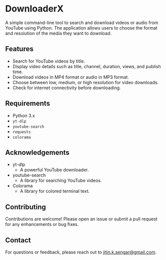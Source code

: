 # DownloaderX

A simple command-line tool to search and download videos or audio from YouTube using Python. The application allows users to choose the format and resolution of the media they want to download.

## Features

- Search for YouTube videos by title.
- Display video details such as title, channel, duration, views, and publish time.
- Download videos in MP4 format or audio in MP3 format.
- Choose between low, medium, or high resolution for video downloads.
- Check for internet connectivity before downloading.

## Requirements

- Python 3.x
- `yt-dlp`
- `youtube-search`
- `requests`
- `colorama`

## Acknowledgements
* yt-dlp
  -  A powerful YouTube downloader.
* youtube-search
  -  A library for searching YouTube videos.
* Colorama
  -  A library for colored terminal text.

## Contributing
Contributions are welcome! Please open an issue or submit a pull request for any enhancements or bug fixes.

## Contact
For questions or feedback, please reach out to jitin.k.sengar@gmail.com.
